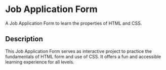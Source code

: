 
# Job Application Form

A Job Application Form to learn the properties of HTML and CSS.




## Description

This Job Application Form serves as interactive project to practice the fundamentals of HTML form and use of CSS. It offers a fun and accessible learning experience for all levels.